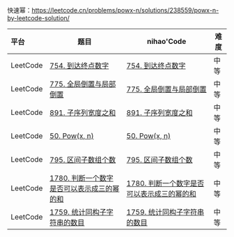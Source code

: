 快速幂：https://leetcode.cn/problems/powx-n/solutions/238559/powx-n-by-leetcode-solution/

| 平台     | 题目                                                         | nihao'Code                                                   | 难度 |
| :------- | ------------------------------------------------------------ | ------------------------------------------------------------ | ---- |
| LeetCode | [754. 到达终点数字](https://leetcode.cn/problems/reach-a-number/description/) | [754. 到达终点数字](https://github.com/xuhaodong1/nihao_algorithm_notes/blob/0c8805e763633651d1de102d9c9c36b6540fca7f/LeetCode/MathAnalysis.swift#L13-L23) | 中等 |
| LeetCode | [775. 全局倒置与局部倒置](https://leetcode.cn/problems/global-and-local-inversions/description/) | [775. 全局倒置与局部倒置](https://github.com/xuhaodong1/nihao_algorithm_notes/blob/2ed9e6c988603e0eee03c5fa7385e044bdec4f0a/LeetCode/MathAnalysis.swift#L25-L28) | 中等 |
| LeetCode | [891. 子序列宽度之和](https://leetcode.cn/problems/sum-of-subsequence-widths/description/) | [891. 子序列宽度之和](https://github.com/xuhaodong1/nihao_algorithm_notes/blob/1841e7b0e1c6525d8840611a8983f06610649d08/LeetCode/MathAnalysis.swift#L30-L46) | 中等 |
| LeetCode | [50. Pow(x, n)](https://leetcode.cn/problems/powx-n/description/) | [50. Pow(x, n)]()                                            | 中等 |
| LeetCode | [795. 区间子数组个数](https://leetcode.cn/problems/number-of-subarrays-with-bounded-maximum/description/) | [795. 区间子数组个数](https://github.com/xuhaodong1/nihao_algorithm_notes/blob/3627e69265f65f4bbb643cc9e08a4424b6d2f293/LeetCode/MathAnalysis.swift#L62-L73) | 中等 |
| LeetCode | [1780. 判断一个数字是否可以表示成三的幂的和](https://leetcode.cn/problems/check-if-number-is-a-sum-of-powers-of-three/description/) | [1780. 判断一个数字是否可以表示成三的幂的和](https://github.com/xuhaodong1/nihao_algorithm_notes/blob/8d22faf1973306fe13216b272fac28790b1d9f63/LeetCode/MathAnalysis.swift#L75-L92) | 中等 |
| LeetCode | [1759. 统计同构子字符串的数目](https://leetcode.cn/problems/count-number-of-homogenous-substrings/description/) | [1759. 统计同构子字符串的数目](https://github.com/xuhaodong1/nihao_algorithm_notes/blob/83f5bc46e974250858b38e9b47187cd7a5b619f5/LeetCode/MathAnalysis.swift#L94-L104) | 中等 |

